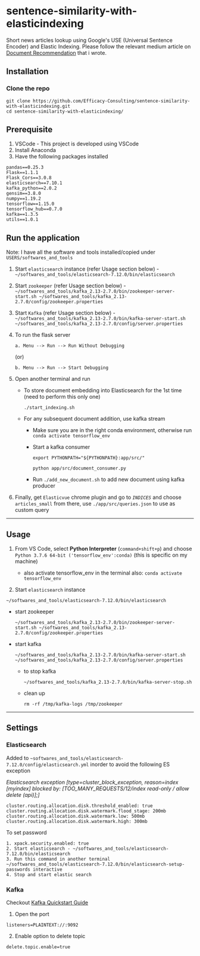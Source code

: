 # sentence-similarity-with-elasticindexing
Short news articles lookup using Google's USE (Universal Sentence Encoder) and Elastic Indexing. Please follow the relevant medium article on [Document Recommendation](https://jaganlal.medium.com/document-recommendation-99e51cb3376e) that i wrote.

## Installation

### Clone the repo
```
git clone https://github.com/Efficacy-Consulting/sentence-similarity-with-elasticindexing.git
cd sentence-similarity-with-elasticindexing/
```
## Prerequisite
1. VSCode - This project is developed using VSCode
2. Install Anaconda
3. Have the following packages installed
  ```
  pandas==0.25.3
  Flask==1.1.1
  Flask_Cors==3.0.8
  elasticsearch==7.10.1
  kafka_python==2.0.2
  gensim==3.8.0
  numpy==1.19.2
  tensorflow==1.15.0
  tensorflow_hub==0.7.0
  kafka==1.3.5
  utils==1.0.1
  ```

## Run the application
Note: I have all the software and tools installed/copied under `USERS/softwares_and_tools`
1. Start `elasticsearch` instance (refer Usage section below) - `~/softwares_and_tools/elasticsearch-7.12.0/bin/elasticsearch`
2. Start `zookeeper` (refer Usage section below) - `~/softwares_and_tools/kafka_2.13-2.7.0/bin/zookeeper-server-start.sh ~/softwares_and_tools/kafka_2.13-2.7.0/config/zookeeper.properties`
3. Start `Kafka` (refer Usage section below) - `~/softwares_and_tools/kafka_2.13-2.7.0/bin/kafka-server-start.sh ~/softwares_and_tools/kafka_2.13-2.7.0/config/server.properties`
4. To run the flask server

    `a. Menu --> Run --> Run Without Debugging`

    (or)

    `b. Menu --> Run --> Start Debugging`

5. Open another terminal and run

    * To store document embedding into Elasticsearch for the 1st time (need to perform this only one)

      `./start_indexing.sh`

    * For any subsequent document addition, use kafka stream

      * Make sure you are in the right conda environment, otherwise run `conda activate tensorflow_env`

      * Start a kafka consumer
      
        `export PYTHONPATH="${PYTHONPATH}:app/src/"`

        `python app/src/document_consumer.py`

      * Run `./add_new_document.sh` to add new document using kafka producer

6. Finally, get `Elasticvue` chrome plugin and go to _`INDICES`_ and choose `articles_small` from there, use `./app/src/queries.json` to use as custom query

<hr>

## Usage
1. From VS Code, select **Python Interpreter** (`command+shift+p`) and choose `Python 3.7.6 64-bit ('tensorflow_env':conda)` (this is specific on my machine)

    - also activate tensorflow_env in the terminal also: `conda activate tensorflow_env`

2. Start `elasticsearch` instance
```
~/softwares_and_tools/elasticsearch-7.12.0/bin/elasticsearch
```

  - start zookeeper
    ```
    ~/softwares_and_tools/kafka_2.13-2.7.0/bin/zookeeper-server-start.sh ~/softwares_and_tools/kafka_2.13-2.7.0/config/zookeeper.properties
    ```

  - start kafka
    ```
    ~/softwares_and_tools/kafka_2.13-2.7.0/bin/kafka-server-start.sh ~/softwares_and_tools/kafka_2.13-2.7.0/config/server.properties
    ```
      - to stop kafka
        ```
        ~/softwares_and_tools/kafka_2.13-2.7.0/bin/kafka-server-stop.sh
        ```
      - clean up
        ```
        rm -rf /tmp/kafka-logs /tmp/zookeeper
        ```

<hr>

## Settings
### Elasticsearch
Added to `~softwares_and_tools/elasticsearch-7.12.0/config/elasticsearch.yml` inorder to avoid the following ES exception

_Elasticsearch exception [type=cluster_block_exception, reason=index [myindex] blocked by: [TOO_MANY_REQUESTS/12/index read-only / allow delete (api)];]_
```
cluster.routing.allocation.disk.threshold_enabled: true 
cluster.routing.allocation.disk.watermark.flood_stage: 200mb
cluster.routing.allocation.disk.watermark.low: 500mb 
cluster.routing.allocation.disk.watermark.high: 300mb
```

To set password
```
1. xpack.security.enabled: true
2. Start elasticsearch - ~/softwares_and_tools/elasticsearch-7.12.0/bin/elasticsearch
3. Run this command in another terminal ~/softwares_and_tools/elasticsearch-7.12.0/bin/elasticsearch-setup-passwords interactive
4. Stop and start elastic search
```

### Kafka
Checkout [Kafka Quickstart Guide](https://kafka.apache.org/quickstart)
1. Open the port
```
listeners=PLAINTEXT://:9092
```

2. Enable option to delete topic
```
delete.topic.enable=true
```
